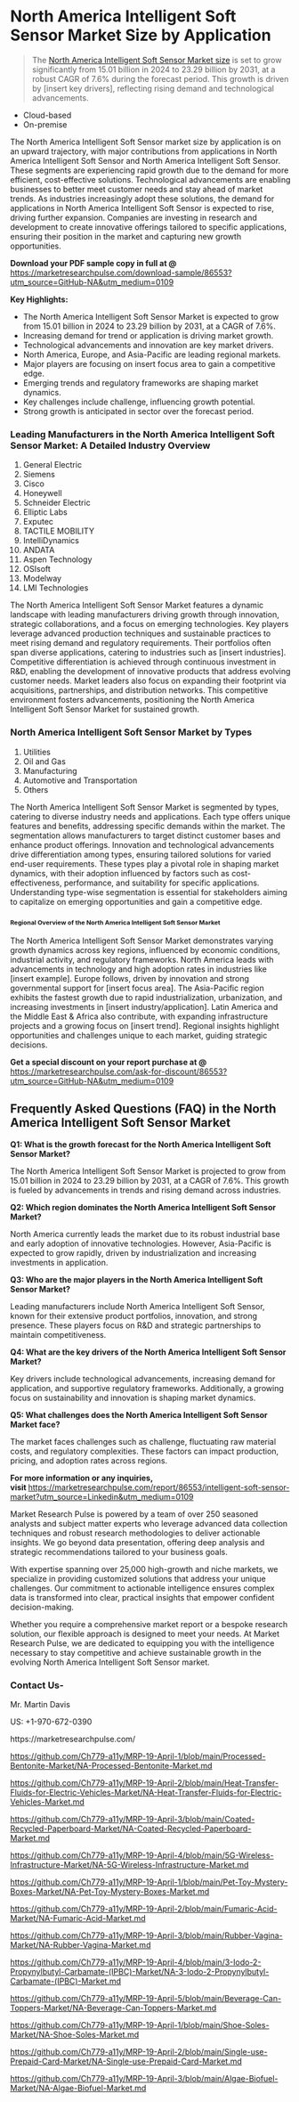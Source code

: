 <h1>North America Intelligent Soft Sensor Market&nbsp;Size by Application</h1><blockquote><p>The <a href="https://marketresearchpulse.com/download-sample/86553?utm_source=GitHub-NA&amp;utm_medium=0109">North America Intelligent Soft Sensor Market size</a> is set to grow significantly from 15.01 billion in 2024 to 23.29 billion by 2031, at a robust CAGR of 7.6% during the forecast period. This growth is driven by [insert key drivers], reflecting rising demand and technological advancements.</p></blockquote><ul><li>Cloud-based<li> On-premise</li></ul><p>The North America Intelligent Soft Sensor market size by application is on an upward trajectory, with major contributions from applications in North America Intelligent Soft Sensor and North America Intelligent Soft Sensor. These segments are experiencing rapid growth due to the demand for more efficient, cost-effective solutions. Technological advancements are enabling businesses to better meet customer needs and stay ahead of market trends. As industries increasingly adopt these solutions, the demand for applications in North America Intelligent Soft Sensor is expected to rise, driving further expansion. Companies are investing in research and development to create innovative offerings tailored to specific applications, ensuring their position in the market and capturing new growth opportunities.</p><p><strong>Download your PDF sample copy in full at @ </strong><a href="https://marketresearchpulse.com/download-sample/86553?utm_source=GitHub-NA&amp;utm_medium=0109">https://marketresearchpulse.com/download-sample/86553?utm_source=GitHub-NA&amp;utm_medium=0109</a></p><p><strong>Key Highlights: </strong></p><ul><li>The North America Intelligent Soft Sensor Market is expected to grow from 15.01 billion in 2024 to 23.29 billion by 2031, at a CAGR of 7.6%.</li><li>Increasing demand for trend or application is driving market growth.</li><li>Technological advancements and innovation are key market drivers.</li><li>North America, Europe, and Asia-Pacific are leading regional markets.</li><li>Major players are focusing on insert focus area to gain a competitive edge.</li><li>Emerging trends and regulatory frameworks are shaping market dynamics.</li><li>Key challenges include challenge, influencing growth potential.</li><li>Strong growth is anticipated in sector over the forecast period.</li></ul><h3>Leading Manufacturers in the North America Intelligent Soft Sensor Market: A Detailed Industry Overview</h3><ol><li>General Electric</li><li>Siemens</li><li>Cisco</li><li>Honeywell</li><li>Schneider Electric</li><li>Elliptic Labs</li><li>Exputec</li><li>TACTILE MOBILITY</li><li>IntelliDynamics</li><li>ANDATA</li><li>Aspen Technology</li><li>OSIsoft</li><li>Modelway</li><li>LMI Technologies</li></ol><div class="flex max-w-full flex-col flex-grow"><div class="min-h-8 text-message flex w-full flex-col items-end gap-2 whitespace-normal break-words [.text-message+&amp;]:mt-5" dir="auto" data-message-author-role="assistant" data-message-id="fd8432e4-4910-450d-b182-61b7bfb0a01f" data-message-model-slug="gpt-4o"><div class="flex w-full flex-col gap-1 empty:hidden first:pt-[3px]"><div class="markdown prose w-full break-words dark:prose-invert light"><p>The North America Intelligent Soft Sensor Market features a dynamic landscape with leading manufacturers driving growth through innovation, strategic collaborations, and a focus on emerging technologies. Key players leverage advanced production techniques and sustainable practices to meet rising demand and regulatory requirements. Their portfolios often span diverse applications, catering to industries such as [insert industries]. Competitive differentiation is achieved through continuous investment in R&amp;D, enabling the development of innovative products that address evolving customer needs. Market leaders also focus on expanding their footprint via acquisitions, partnerships, and distribution networks. This competitive environment fosters advancements, positioning the North America Intelligent Soft Sensor Market for sustained growth.</p></div></div></div></div><h3>North America Intelligent Soft Sensor Market by Types</h3><ol><li>Utilities<li> Oil and Gas<li> Manufacturing<li> Automotive and Transportation<li> Others</li></ol><div class="flex max-w-full flex-col flex-grow"><div class="min-h-8 text-message flex w-full flex-col items-end gap-2 whitespace-normal break-words [.text-message+&amp;]:mt-5" dir="auto" data-message-author-role="assistant" data-message-id="084470be-0bb7-4664-bddf-5156b4f41249" data-message-model-slug="gpt-4o-mini"><div class="flex w-full flex-col gap-1 empty:hidden first:pt-[3px]"><div class="markdown prose w-full break-words dark:prose-invert light"><p>The North America Intelligent Soft Sensor Market is segmented by types, catering to diverse industry needs and applications. Each type offers unique features and benefits, addressing specific demands within the market. The segmentation allows manufacturers to target distinct customer bases and enhance product offerings. Innovation and technological advancements drive differentiation among types, ensuring tailored solutions for varied end-user requirements. These types play a pivotal role in shaping market dynamics, with their adoption influenced by factors such as cost-effectiveness, performance, and suitability for specific applications. Understanding type-wise segmentation is essential for stakeholders aiming to capitalize on emerging opportunities and gain a competitive edge.</p></div></div></div></div><h3><span style="font-size: 11px;">Regional Overview of the North America Intelligent Soft Sensor Market</span></h3><div class="flex max-w-full flex-col flex-grow"><div class="min-h-8 text-message flex w-full flex-col items-end gap-2 whitespace-normal break-words [.text-message+&amp;]:mt-5" dir="auto" data-message-author-role="assistant" data-message-id="e9038762-ce64-4e30-91c9-9bd413514231" data-message-model-slug="gpt-4o-mini"><div class="flex w-full flex-col gap-1 empty:hidden first:pt-[3px]"><div class="markdown prose w-full break-words dark:prose-invert light"><p>The North America Intelligent Soft Sensor Market demonstrates varying growth dynamics across key regions, influenced by economic conditions, industrial activity, and regulatory frameworks. North America leads with advancements in technology and high adoption rates in industries like [insert example]. Europe follows, driven by innovation and strong governmental support for [insert focus area]. The Asia-Pacific region exhibits the fastest growth due to rapid industrialization, urbanization, and increasing investments in [insert industry/application]. Latin America and the Middle East &amp; Africa also contribute, with expanding infrastructure projects and a growing focus on [insert trend]. Regional insights highlight opportunities and challenges unique to each market, guiding strategic decisions.</p></div></div></div></div><p><strong>Get a special discount on your report purchase at @ </strong><a href="https://marketresearchpulse.com/ask-for-discount/86553?utm_source=GitHub-NA&amp;utm_medium=0109">https://marketresearchpulse.com/ask-for-discount/86553?utm_source=GitHub-NA&amp;utm_medium=0109</a></p><h2>Frequently Asked Questions (FAQ) in the North America Intelligent Soft Sensor Market</h2><p><strong>Q1: What is the growth forecast for the North America Intelligent Soft Sensor Market?</strong></p><p>The North America Intelligent Soft Sensor Market is projected to grow from 15.01 billion in 2024 to 23.29 billion by 2031, at a CAGR of 7.6%. This growth is fueled by advancements in trends and rising demand across industries.</p><p><strong>Q2: Which region dominates the North America Intelligent Soft Sensor Market?</strong></p><p>North America currently leads the market due to its robust industrial base and early adoption of innovative technologies. However, Asia-Pacific is expected to grow rapidly, driven by industrialization and increasing investments in application.</p><p><strong>Q3: Who are the major players in the North America Intelligent Soft Sensor Market?</strong></p><p>Leading manufacturers include North America Intelligent Soft Sensor, known for their extensive product portfolios, innovation, and strong presence. These players focus on R&amp;D and strategic partnerships to maintain competitiveness.</p><p><strong>Q4: What are the key drivers of the North America Intelligent Soft Sensor Market?</strong></p><p>Key drivers include technological advancements, increasing demand for application, and supportive regulatory frameworks. Additionally, a growing focus on sustainability and innovation is shaping market dynamics.</p><p><strong>Q5: What challenges does the North America Intelligent Soft Sensor Market face?</strong></p><p>The market faces challenges such as challenge, fluctuating raw material costs, and regulatory complexities. These factors can impact production, pricing, and adoption rates across regions.</p><p><strong>For more information or any inquiries, visit&nbsp;</strong><a href="https://marketresearchpulse.com/report/86553/intelligent-soft-sensor-market?utm_source=Linkedin&utm_medium=0109">https://marketresearchpulse.com/report/86553/intelligent-soft-sensor-market?utm_source=Linkedin&utm_medium=0109</a></p><p>Market Research Pulse is powered by a team of over 250 seasoned analysts and subject matter experts who leverage advanced data collection techniques and robust research methodologies to deliver actionable insights. We go beyond data presentation, offering deep analysis and strategic recommendations tailored to your business goals.</p><p>With expertise spanning over 25,000 high-growth and niche markets, we specialize in providing customized solutions that address your unique challenges. Our commitment to actionable intelligence ensures complex data is transformed into clear, practical insights that empower confident decision-making.</p><p>Whether you require a comprehensive market report or a bespoke research solution, our flexible approach is designed to meet your needs. At Market Research Pulse, we are dedicated to equipping you with the intelligence necessary to stay competitive and achieve sustainable growth in the evolving North America Intelligent Soft Sensor market.</p><h3><strong>Contact Us-</strong></h3><p>Mr. Martin Davis</p><p>US: +1-970-672-0390</p><p>https://marketresearchpulse.com/</p><p><a href="https://github.com/Ch779-a11y/MRP-19-April-1/blob/main/Processed-Bentonite-Market/NA-Processed-Bentonite-Market.md">https://github.com/Ch779-a11y/MRP-19-April-1/blob/main/Processed-Bentonite-Market/NA-Processed-Bentonite-Market.md</a></p><p><a href="https://github.com/Ch779-a11y/MRP-19-April-2/blob/main/Heat-Transfer-Fluids-for-Electric-Vehicles-Market/NA-Heat-Transfer-Fluids-for-Electric-Vehicles-Market.md">https://github.com/Ch779-a11y/MRP-19-April-2/blob/main/Heat-Transfer-Fluids-for-Electric-Vehicles-Market/NA-Heat-Transfer-Fluids-for-Electric-Vehicles-Market.md</a></p><p><a href="https://github.com/Ch779-a11y/MRP-19-April-3/blob/main/Coated-Recycled-Paperboard-Market/NA-Coated-Recycled-Paperboard-Market.md">https://github.com/Ch779-a11y/MRP-19-April-3/blob/main/Coated-Recycled-Paperboard-Market/NA-Coated-Recycled-Paperboard-Market.md</a></p><p><a href="https://github.com/Ch779-a11y/MRP-19-April-4/blob/main/5G-Wireless-Infrastructure-Market/NA-5G-Wireless-Infrastructure-Market.md">https://github.com/Ch779-a11y/MRP-19-April-4/blob/main/5G-Wireless-Infrastructure-Market/NA-5G-Wireless-Infrastructure-Market.md</a></p><p><a href="https://github.com/Ch779-a11y/MRP-19-April-1/blob/main/Pet-Toy-Mystery-Boxes-Market/NA-Pet-Toy-Mystery-Boxes-Market.md">https://github.com/Ch779-a11y/MRP-19-April-1/blob/main/Pet-Toy-Mystery-Boxes-Market/NA-Pet-Toy-Mystery-Boxes-Market.md</a></p><p><a href="https://github.com/Ch779-a11y/MRP-19-April-2/blob/main/Fumaric-Acid-Market/NA-Fumaric-Acid-Market.md">https://github.com/Ch779-a11y/MRP-19-April-2/blob/main/Fumaric-Acid-Market/NA-Fumaric-Acid-Market.md</a></p><p><a href="https://github.com/Ch779-a11y/MRP-19-April-3/blob/main/Rubber-Vagina-Market/NA-Rubber-Vagina-Market.md">https://github.com/Ch779-a11y/MRP-19-April-3/blob/main/Rubber-Vagina-Market/NA-Rubber-Vagina-Market.md</a></p><p><a href="https://github.com/Ch779-a11y/MRP-19-April-4/blob/main/3-Iodo-2-Propynylbutyl-Carbamate-(IPBC)-Market/NA-3-Iodo-2-Propynylbutyl-Carbamate-(IPBC)-Market.md">https://github.com/Ch779-a11y/MRP-19-April-4/blob/main/3-Iodo-2-Propynylbutyl-Carbamate-(IPBC)-Market/NA-3-Iodo-2-Propynylbutyl-Carbamate-(IPBC)-Market.md</a></p><p><a href="https://github.com/Ch779-a11y/MRP-19-April-5/blob/main/Beverage-Can-Toppers-Market/NA-Beverage-Can-Toppers-Market.md">https://github.com/Ch779-a11y/MRP-19-April-5/blob/main/Beverage-Can-Toppers-Market/NA-Beverage-Can-Toppers-Market.md</a></p><p><a href="https://github.com/Ch779-a11y/MRP-19-April-1/blob/main/Shoe-Soles-Market/NA-Shoe-Soles-Market.md">https://github.com/Ch779-a11y/MRP-19-April-1/blob/main/Shoe-Soles-Market/NA-Shoe-Soles-Market.md</a></p><p><a href="https://github.com/Ch779-a11y/MRP-19-April-2/blob/main/Single-use-Prepaid-Card-Market/NA-Single-use-Prepaid-Card-Market.md">https://github.com/Ch779-a11y/MRP-19-April-2/blob/main/Single-use-Prepaid-Card-Market/NA-Single-use-Prepaid-Card-Market.md</a></p><p><a href="https://github.com/Ch779-a11y/MRP-19-April-3/blob/main/Algae-Biofuel-Market/NA-Algae-Biofuel-Market.md">https://github.com/Ch779-a11y/MRP-19-April-3/blob/main/Algae-Biofuel-Market/NA-Algae-Biofuel-Market.md</a></p>
